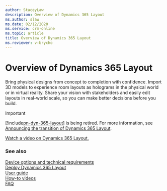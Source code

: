 ```yaml
---
author: StaceyLaw
description: Overview of Dynamics 365 Layout
ms.author: slaw
ms.date: 02/12/2020
ms.service: crm-online
ms.topic: article
title: Overview of Dynamics 365 Layout
ms.reviewer: v-brycho
---
```


# Overview of Dynamics 365 Layout

Bring physical designs from concept to completion with confidence. Import 3D models to experience room layouts as holograms in the physical world or in virtual reality. Share your vision with stakeholders and easily edit layouts in real-world scale, so you can make better decisions before you build.

>[!IMPORTANT]
>[!include[pn-dyn-365-layout](../includes/pn-dyn-365-layout.md)] is being retired. For more information, see [Announcing the transition of Dynamics 365 Layout](https://aka.ms/LayoutTransition).

[Watch a video on Dynamics 365 Layout.](https://dynamics.microsoft.com/mixed-reality/layout/)

### See also
[Device options and technical requirements](requirements.md)<br/>
[Deploy Dynamics 365 Layout](buy-and-deploy-layout.md)<br>
[User guide](user-guide.md)<br/>
[How-to videos](videos.md)<br/>
[FAQ](faq.md)<br/>

